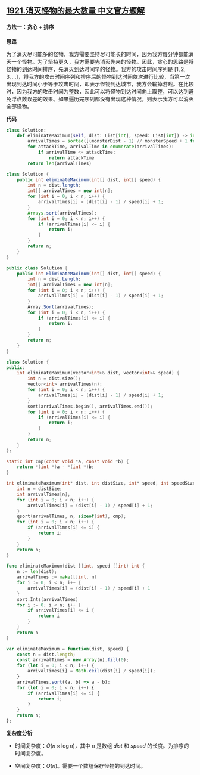 ## [1921.消灭怪物的最大数量 中文官方题解](https://leetcode.cn/problems/eliminate-maximum-number-of-monsters/solutions/100000/xiao-mie-guai-wu-de-zui-da-shu-liang-by-0ou2p)
#### 方法一：贪心 + 排序

**思路**

为了消灭尽可能多的怪物，我方需要坚持尽可能长的时间，因为我方每分钟都能消灭一个怪物。为了坚持更久，我方需要先消灭先来的怪物。因此，贪心的思路是将怪物的到达时间排序，先消灭到达时间早的怪物。我方的攻击时间序列是 $[1,2,3,\dots]$，将我方的攻击时间序列和排序后的怪物到达时间依次进行比较，当第一次出现到达时间小于等于攻击时间，即表示怪物到达城市，我方会输掉游戏。在比较时，因为我方的攻击时间为整数，因此可以将怪物到达时间向上取整，可以达到避免浮点数误差的效果。如果遍历完序列都没有出现这种情况，则表示我方可以消灭全部怪物。

**代码**

```Python [sol1-Python3]
class Solution:
    def eliminateMaximum(self, dist: List[int], speed: List[int]) -> int:
        arrivalTimes = sorted([(monsterDist - 1) // monsterSpeed + 1 for monsterDist, monsterSpeed in zip(dist, speed)])
        for attackTime, arrivalTime in enumerate(arrivalTimes):
            if arrivalTime <= attackTime:
                return attackTime
        return len(arrivalTimes)
```

```Java [sol1-Java]
class Solution {
    public int eliminateMaximum(int[] dist, int[] speed) {
        int n = dist.length;
        int[] arrivalTimes = new int[n];
        for (int i = 0; i < n; i++) {
            arrivalTimes[i] = (dist[i] - 1) / speed[i] + 1;
        }
        Arrays.sort(arrivalTimes);
        for (int i = 0; i < n; i++) {
            if (arrivalTimes[i] <= i) {
                return i;
            }
        }
        return n;
    }
}
```

```C# [sol1-C#]
public class Solution {
    public int EliminateMaximum(int[] dist, int[] speed) {
        int n = dist.Length;
        int[] arrivalTimes = new int[n];
        for (int i = 0; i < n; i++) {
            arrivalTimes[i] = (dist[i] - 1) / speed[i] + 1;
        }
        Array.Sort(arrivalTimes);
        for (int i = 0; i < n; i++) {
            if (arrivalTimes[i] <= i) {
                return i;
            }
        }
        return n;
    }
}
```

```C++ [sol1-C++]
class Solution {
public:
    int eliminateMaximum(vector<int>& dist, vector<int>& speed) {
        int n = dist.size();
        vector<int> arrivalTimes(n);
        for (int i = 0; i < n; i++) {
            arrivalTimes[i] = (dist[i] - 1) / speed[i] + 1;
        }
        sort(arrivalTimes.begin(), arrivalTimes.end());
        for (int i = 0; i < n; i++) {
            if (arrivalTimes[i] <= i) {
                return i;
            }
        }
        return n;
    }
};
```

```C [sol1-C]
static int cmp(const void *a, const void *b) {
    return *(int *)a - *(int *)b;
}

int eliminateMaximum(int* dist, int distSize, int* speed, int speedSize) {
    int n = distSize;
    int arrivalTimes[n];
    for (int i = 0; i < n; i++) {
        arrivalTimes[i] = (dist[i] - 1) / speed[i] + 1;
    }
    qsort(arrivalTimes, n, sizeof(int), cmp);
    for (int i = 0; i < n; i++) {
        if (arrivalTimes[i] <= i) {
            return i;
        }
    }
    return n;
}
```

```Go [sol1-Go]
func eliminateMaximum(dist []int, speed []int) int {
    n := len(dist);
    arrivalTimes := make([]int, n)
    for i := 0; i < n; i++ {
        arrivalTimes[i] = (dist[i] - 1) / speed[i] + 1
    }
    sort.Ints(arrivalTimes)
    for i := 0; i < n; i++ {
        if arrivalTimes[i] <= i {
            return i
        }
    }
    return n
}
```

```JavaScript [sol1-JavaScript]
var eliminateMaximum = function(dist, speed) {
    const n = dist.length;
    const arrivalTimes = new Array(n).fill(0);
    for (let i = 0; i < n; i++) {
        arrivalTimes[i] = Math.ceil(dist[i] / speed[i]);
    }
    arrivalTimes.sort((a, b) => a - b);
    for (let i = 0; i < n; i++) {
        if (arrivalTimes[i] <= i) {
            return i;
        }
    }
    return n;
};
```

**复杂度分析**

- 时间复杂度：$O(n \times \log n)$，其中 $n$ 是数组 $\textit{dist}$ 和 $\textit{speed}$ 的长度。为排序的时间复杂度。

- 空间复杂度：$O(n)$。需要一个数组保存怪物的到达时间。